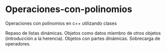 # Operaciones-con-polinomios
Operaciones con polinomios en c++ utilizando clases

Repaso de listas dinámicas. Objetos como datos miembro de otros
objetos (introducción a la herencia). Objetos con partes dinámicas. Sobrecarga de
operadores.

